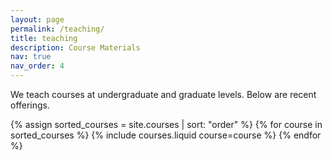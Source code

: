 ```yaml
---
layout: page
permalink: /teaching/
title: teaching
description: Course Materials
nav: true
nav_order: 4
---
```


We teach courses at undergraduate and graduate levels. Below are recent offerings.

<div class="row row-cols-1 row-cols-md-2 row-cols-lg-3 g-4 mt-3">
  {% assign sorted_courses = site.courses | sort: "order" %}
  {% for course in sorted_courses %}
    {% include courses.liquid course=course %}
  {% endfor %}
</div>
